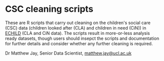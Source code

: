 # CSC cleaning scripts

These are R scripts that carry out cleaning on the children's social care (CSC) data (children looked after (CLA) and children in need (CiN)) in [ECHILD](https://www.echild.ac.uk/) (CLA and CiN data). The scripts result in more-or-less analysis ready datasets, though users should insepct the scripts and documentation for further details and consider whether any further cleaning is required.

Dr Matthew Jay,
Senior Data Scientist,
matthew.jay@ucl.ac.uk
